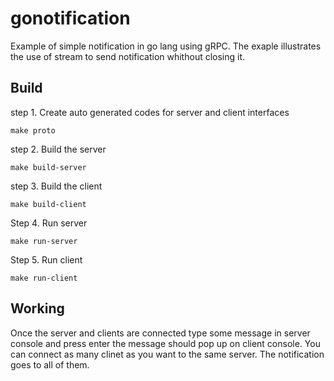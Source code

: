 # gonotification
Example of simple notification in go lang using gRPC. The exaple illustrates the use of stream to send notification whithout closing it.

## Build

step 1. Create auto generated codes for server and client interfaces
```
make proto
```

step 2. Build the server

```
make build-server
```

step 3. Build the client

```
make build-client
```

Step 4. Run server
```
make run-server
```

Step 5. Run client

```
make run-client
```

## Working
Once the server and clients are connected type some message in server console and press enter the message should pop up on client console. You can connect as many clinet as you want to the same server. The notification goes to all of them.
